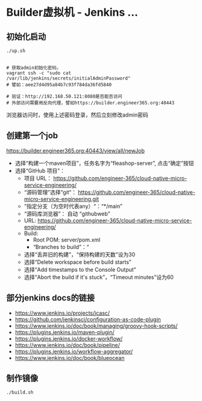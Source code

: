 # Builder虚拟机 - Jenkins ...

## 初始化启动
  ```shell
  ./up.sh


  # 获取admin初始化密码，
  vagrant ssh -c "sudo cat /var/lib/jenkins/secrets/initialAdminPassword"
  # 譬如：aee27d4d95a84b7c93f784da36fd5840

  # 验证：http://192.168.50.121:8080是否能否访问
  # 外部访问需要用反向代理，譬如https://builder.engineer365.org:40443
  ```

  浏览器访问时，使用上述密码登录，然后立刻修改admin密码

## 创建第一个job

  https://builder.engineer365.org:40443/view/all/newJob

  - 选择“构建一个maven项目”，任务名字为“fleashop-server”, 点击“确定”按钮
  - 选择“GitHub 项目”：
    - 项目 URL： https://github.com/engineer-365/cloud-native-micro-service-engineering/
    - “源码管理”选择“git“：  https://github.com/engineer-365/cloud-native-micro-service-engineering.git
    - ”指定分支（为空时代表any）“：“*/main”
    - “源码库浏览器”： 自动   “githubweb"
    - URL:  https://github.com/engineer-365/cloud-native-micro-service-engineering/
    - Build:
      - Root POM: server/pom.xml
      - “Branches to build”：“
    - 选择“丢弃旧的构建”，“保持构建的天数”设为30
    - 选择“Delete workspace before build starts”
    - 选择“Add timestamps to the Console Output”
    - 选择“Abort the build if it's stuck”，“Timeout minutes”设为60

## 部分jenkins docs的链接
  - https://www.jenkins.io/projects/jcasc/
  - https://github.com/jenkinsci/configuration-as-code-plugin
  - https://www.jenkins.io/doc/book/managing/groovy-hook-scripts/
  - https://plugins.jenkins.io/maven-plugin/
  - https://plugins.jenkins.io/docker-workflow/
  - https://www.jenkins.io/doc/book/pipeline/
  - https://plugins.jenkins.io/workflow-aggregator/
  - https://www.jenkins.io/doc/book/blueocean

## 制作镜像

  `./build.sh`
